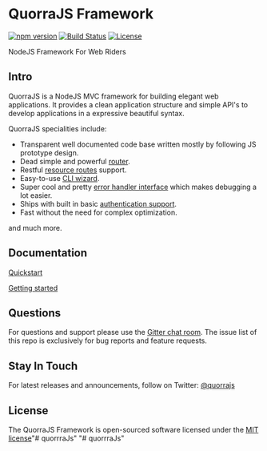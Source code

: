 # QuorraJS Framework

[![npm version](https://img.shields.io/npm/v/positron.svg)](https://www.npmjs.com/package/positron)
[![Build Status](https://travis-ci.org/quorrajs/Positron.svg?branch=master)](https://travis-ci.org/quorrajs/Positron)
[![License](https://img.shields.io/npm/l/positron.svg)](https://www.npmjs.com/package/positron)

NodeJS Framework For Web Riders

## Intro

QuorraJS is a NodeJS MVC framework for building elegant web applications. It provides a clean application structure
and simple API's to develop applications in a expressive beautiful syntax.

QuorraJS specialities include:

 - Transparent well documented code base written mostly by following JS prototype design.
 - Dead simple and powerful [router](https://quorrajs.org/docs/1.0.0/getting-started/routing.html).
 - Restful [resource routes](https://quorrajs.org/docs/1.0.0/getting-started/controllers.html#restful-resource-controllers) support.
 - Easy-to-use [CLI wizard](https://quorrajs.org/docs/1.0.0/quorra-cli/overview.html).
 - Super cool and pretty [error handler interface](https://github.com/quorrajs/Ouch) which makes debugging a lot easier.
 - Ships with built in basic [authentication support](https://quorrajs.org/docs/1.0.0/more/security.html).
 - Fast without the need for complex optimization.

and much more.

## Documentation

[Quickstart](https://quorrajs.org/docs/1.0.0/preface/quickstart.html)

[Getting started](https://quorrajs.org/docs/1.0.0/getting-started/installation.html)

## Questions

For questions and support please use the [Gitter chat room](https://gitter.im/quorrajs/quorrajs). The issue list of this repo is exclusively for bug
reports and feature requests.

## Stay In Touch

For latest releases and announcements, follow on Twitter: [@quorrajs](https://twitter.com/quorrajs)

## License

The QuorraJS Framework is open-sourced software licensed under the [MIT license](http://opensource.org/licenses/MIT)"# quorrraJs" 
"# quorrraJs" 
